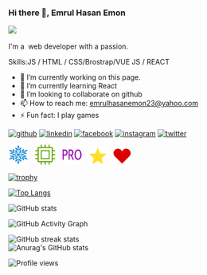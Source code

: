 ### Hi there 👋, Emrul Hasan Emon
![](https://encrypted-tbn0.gstatic.com/images?q=tbn:ANd9GcTVULF200zYinnIwFmdDUqgskAWCmqCKLxSTw&usqp=CAU)

I'm a  web developer with a passion.

Skills:JS / HTML / CSS/Brostrap/VUE JS / REACT

- 🔭 I’m currently working on this page. 
- 🌱 I’m currently learning React 
- 👯 I’m looking to collaborate on github 
- 📫 How to reach me: emrulhasanemon23@yahoo.com 
- ⚡ Fun fact: I play games 


[<img src='https://cdn.jsdelivr.net/npm/simple-icons@3.0.1/icons/github.svg' alt='github' height='40'>](https://github.com/Emrul-Hasan)  [<img src='https://cdn.jsdelivr.net/npm/simple-icons@3.0.1/icons/linkedin.svg' alt='linkedin' height='40'>](https://www.linkedin.com/in/https://www.linkedin.com/in/imrul-hasan-5a5393236//)  [<img src='https://cdn.jsdelivr.net/npm/simple-icons@3.0.1/icons/facebook.svg' alt='facebook' height='40'>](https://www.facebook.com/https://www.facebook.com/emrulhasan.emon.7965/)  [<img src='https://cdn.jsdelivr.net/npm/simple-icons@3.0.1/icons/instagram.svg' alt='instagram' height='40'>](https://www.instagram.com/https://www.instagram.com/emrul_hasan_emon_0923//)  [<img src='https://cdn.jsdelivr.net/npm/simple-icons@3.0.1/icons/twitter.svg' alt='twitter' height='40'>](https://twitter.com/@ImrulHa00797948)  

<a href='https://archiveprogram.github.com/'><img src='https://raw.githubusercontent.com/acervenky/animated-github-badges/master/assets/acbadge.gif' width='40' height='40'></a> <a href='https://docs.github.com/en/developers'><img src='https://raw.githubusercontent.com/acervenky/animated-github-badges/master/assets/devbadge.gif' width='40' height='40'></a> <a href='https://github.com/pricing'><img src='https://raw.githubusercontent.com/acervenky/animated-github-badges/master/assets/pro.gif' width='40' height='40'></a> <a href='https://stars.github.com/'><img src='https://raw.githubusercontent.com/acervenky/animated-github-badges/master/assets/starbadge.gif' width='35' height='35'></a> <a href='https://docs.github.com/en/github/supporting-the-open-source-community-with-github-sponsors'><img src='https://raw.githubusercontent.com/acervenky/animated-github-badges/master/assets/sponsorbadge.gif' width='35' height='35'></a> 

[![trophy](https://github-profile-trophy.vercel.app/?username=Emrul-Hasan)](https://github.com/ryo-ma/github-profile-trophy)

[![Top Langs](https://github-readme-stats.vercel.app/api/top-langs/?username=Emrul-Hasan)](https://github.com/anuraghazra/github-readme-stats)

![GitHub stats](https://github-readme-stats.vercel.app/api?username=Emrul-Hasan&show_icons=true&count_private=true)  

![GitHub Activity Graph](https://activity-graph.herokuapp.com/graph?username=Emrul-Hasan)  

![GitHub streak stats](https://github-readme-streak-stats.herokuapp.com/?user=Emrul-Hasan)  
![Anurag's GitHub stats](https://github-readme-stats.vercel.app/api?username=Emrul-Hasan)

![Profile views](https://gpvc.arturio.dev/Emrul-Hasan)  
